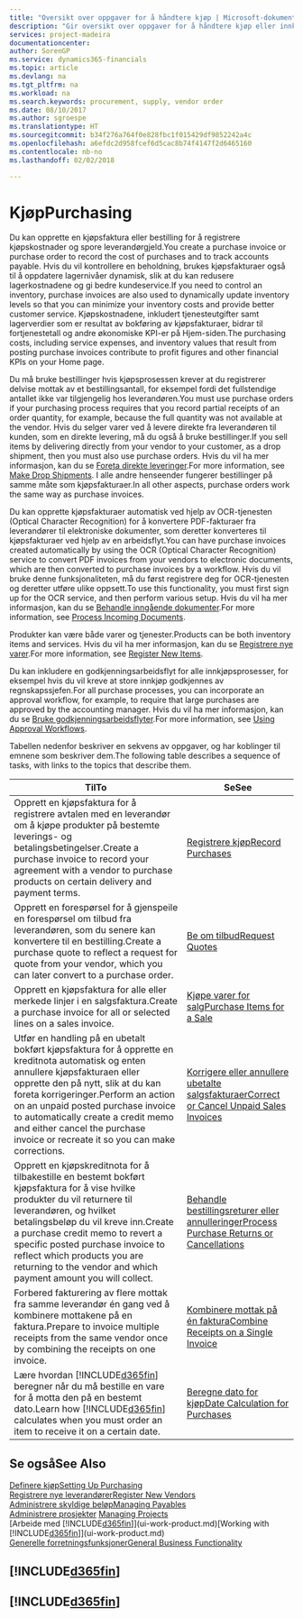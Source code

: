 ```yaml
---
title: "Oversikt over oppgaver for å håndtere kjøp | Microsoft-dokumentasjon"
description: "Gir oversikt over oppgaver for å håndtere kjøp eller innkjøpsprosesser, inkludert hvordan kjøpsfakturaer og bestillinger fungerer."
services: project-madeira
documentationcenter: 
author: SorenGP
ms.service: dynamics365-financials
ms.topic: article
ms.devlang: na
ms.tgt_pltfrm: na
ms.workload: na
ms.search.keywords: procurement, supply, vendor order
ms.date: 08/10/2017
ms.author: sgroespe
ms.translationtype: HT
ms.sourcegitcommit: b34f276a764f0e828fbc1f015429df9852242a4c
ms.openlocfilehash: a6efdc2d958fcef6d5cac8b74f4147f2d6465160
ms.contentlocale: nb-no
ms.lasthandoff: 02/02/2018

---
```

# <a name="purchasing"></a><span data-ttu-id="8919b-103">Kjøp</span><span class="sxs-lookup"><span data-stu-id="8919b-103">Purchasing</span></span>
<span data-ttu-id="8919b-104">Du kan opprette en kjøpsfaktura eller bestilling for å registrere kjøpskostnader og spore leverandørgjeld.</span><span class="sxs-lookup"><span data-stu-id="8919b-104">You create a purchase invoice or purchase order to record the cost of purchases and to track accounts payable.</span></span> <span data-ttu-id="8919b-105">Hvis du vil kontrollere en beholdning, brukes kjøpsfakturaer også til å oppdatere lagernivåer dynamisk, slik at du kan redusere lagerkostnadene og gi bedre kundeservice.</span><span class="sxs-lookup"><span data-stu-id="8919b-105">If you need to control an inventory, purchase invoices are also used to dynamically update inventory levels so that you can minimize your inventory costs and provide better customer service.</span></span> <span data-ttu-id="8919b-106">Kjøpskostnadene, inkludert tjenesteutgifter samt lagerverdier som er resultat av bokføring av kjøpsfakturaer, bidrar til fortjenestetall og andre økonomiske KPI-er på Hjem-siden.</span><span class="sxs-lookup"><span data-stu-id="8919b-106">The purchasing costs, including service expenses, and inventory values that result from posting purchase invoices contribute to profit figures and other financial KPIs on your Home page.</span></span>

<span data-ttu-id="8919b-107">Du må bruke bestillinger hvis kjøpsprosessen krever at du registrerer delvise mottak av et bestillingsantall, for eksempel fordi det fullstendige antallet ikke var tilgjengelig hos leverandøren.</span><span class="sxs-lookup"><span data-stu-id="8919b-107">You must use purchase orders if your purchasing process requires that you record partial receipts of an order quantity, for example, because the full quantity was not available at the vendor.</span></span> <span data-ttu-id="8919b-108">Hvis du selger varer ved å levere direkte fra leverandøren til kunden, som en direkte levering, må du også å bruke bestillinger.</span><span class="sxs-lookup"><span data-stu-id="8919b-108">If you sell items by delivering directly from your vendor to your customer, as a drop shipment, then you must also use purchase orders.</span></span> <span data-ttu-id="8919b-109">Hvis du vil ha mer informasjon, kan du se [Foreta direkte leveringer](sales-how-drop-shipment.md).</span><span class="sxs-lookup"><span data-stu-id="8919b-109">For more information, see [Make Drop Shipments](sales-how-drop-shipment.md).</span></span> <span data-ttu-id="8919b-110">I alle andre henseender fungerer bestillinger på samme måte som kjøpsfakturaer.</span><span class="sxs-lookup"><span data-stu-id="8919b-110">In all other aspects, purchase orders work the same way as purchase invoices.</span></span>

<span data-ttu-id="8919b-111">Du kan opprette kjøpsfakturaer automatisk ved hjelp av OCR-tjenesten (Optical Character Recognition) for å konvertere PDF-fakturaer fra leverandører til elektroniske dokumenter, som deretter konverteres til kjøpsfakturaer ved hjelp av en arbeidsflyt.</span><span class="sxs-lookup"><span data-stu-id="8919b-111">You can have purchase invoices created automatically by using the OCR (Optical Character Recognition) service to convert PDF invoices from your vendors to electronic documents, which are then converted to purchase invoices by a workflow.</span></span> <span data-ttu-id="8919b-112">Hvis du vil bruke denne funksjonaliteten, må du først registrere deg for OCR-tjenesten og deretter utføre ulike oppsett.</span><span class="sxs-lookup"><span data-stu-id="8919b-112">To use this functionality, you must first sign up for the OCR service, and then perform various setup.</span></span> <span data-ttu-id="8919b-113">Hvis du vil ha mer informasjon, kan du se [Behandle inngående dokumenter](across-process-income-documents.md).</span><span class="sxs-lookup"><span data-stu-id="8919b-113">For more information, see [Process Incoming Documents](across-process-income-documents.md).</span></span>      

<span data-ttu-id="8919b-114">Produkter kan være både varer og tjenester.</span><span class="sxs-lookup"><span data-stu-id="8919b-114">Products can be both inventory items and services.</span></span> <span data-ttu-id="8919b-115">Hvis du vil ha mer informasjon, kan du se [Registrere nye varer](inventory-how-register-new-items.md).</span><span class="sxs-lookup"><span data-stu-id="8919b-115">For more information, see [Register New Items](inventory-how-register-new-items.md).</span></span>

<span data-ttu-id="8919b-116">Du kan inkludere en godkjenningsarbeidsflyt for alle innkjøpsprosesser, for eksempel hvis du vil kreve at store innkjøp godkjennes av regnskapssjefen.</span><span class="sxs-lookup"><span data-stu-id="8919b-116">For all purchase processes, you can incorporate an approval workflow, for example, to require that large purchases are approved by the accounting manager.</span></span> <span data-ttu-id="8919b-117">Hvis du vil ha mer informasjon, kan du se [Bruke godkjenningsarbeidsflyter](across-how-use-approval-workflows.md).</span><span class="sxs-lookup"><span data-stu-id="8919b-117">For more information, see [Using Approval Workflows](across-how-use-approval-workflows.md).</span></span>

<span data-ttu-id="8919b-118">Tabellen nedenfor beskriver en sekvens av oppgaver, og har koblinger til emnene som beskriver dem.</span><span class="sxs-lookup"><span data-stu-id="8919b-118">The following table describes a sequence of tasks, with links to the topics that describe them.</span></span>

| <span data-ttu-id="8919b-119">Til</span><span class="sxs-lookup"><span data-stu-id="8919b-119">To</span></span> | <span data-ttu-id="8919b-120">Se</span><span class="sxs-lookup"><span data-stu-id="8919b-120">See</span></span> |
| --- | --- |
| <span data-ttu-id="8919b-121">Opprett en kjøpsfaktura for å registrere avtalen med en leverandør om å kjøpe produkter på bestemte leverings- og betalingsbetingelser.</span><span class="sxs-lookup"><span data-stu-id="8919b-121">Create a purchase invoice to record your agreement with a vendor to purchase products on certain delivery and payment terms.</span></span> |[<span data-ttu-id="8919b-122">Registrere kjøp</span><span class="sxs-lookup"><span data-stu-id="8919b-122">Record Purchases</span></span>](purchasing-how-record-purchases.md) |
|<span data-ttu-id="8919b-123">Opprett en forespørsel for å gjenspeile en forespørsel om tilbud fra leverandøren, som du senere kan konvertere til en bestilling.</span><span class="sxs-lookup"><span data-stu-id="8919b-123">Create a purchase quote to reflect a request for quote from your vendor, which you can later convert to a purchase order.</span></span>|[<span data-ttu-id="8919b-124">Be om tilbud</span><span class="sxs-lookup"><span data-stu-id="8919b-124">Request Quotes</span></span>](purchasing-how-request-quotes.md)|
| <span data-ttu-id="8919b-125">Opprett en kjøpsfaktura for alle eller merkede linjer i en salgsfaktura.</span><span class="sxs-lookup"><span data-stu-id="8919b-125">Create a purchase invoice for all or selected lines on a sales invoice.</span></span> |[<span data-ttu-id="8919b-126">Kjøpe varer for salg</span><span class="sxs-lookup"><span data-stu-id="8919b-126">Purchase Items for a Sale</span></span>](purchasing-how-purchase-products-sale.md) |
| <span data-ttu-id="8919b-127">Utfør en handling på en ubetalt bokført kjøpsfaktura for å opprette en kreditnota automatisk og enten annullere kjøpsfakturaen eller opprette den på nytt, slik at du kan foreta korrigeringer.</span><span class="sxs-lookup"><span data-stu-id="8919b-127">Perform an action on an unpaid posted purchase invoice to automatically create a credit memo and either cancel the purchase invoice or recreate it so you can make corrections.</span></span> |[<span data-ttu-id="8919b-128">Korrigere eller annullere ubetalte salgsfakturaer</span><span class="sxs-lookup"><span data-stu-id="8919b-128">Correct or Cancel Unpaid Sales Invoices</span></span>](purchasing-how-correct-cancel-unpaid-purchase-invoices.md) |
| <span data-ttu-id="8919b-129">Opprett en kjøpskreditnota for å tilbakestille en bestemt bokført kjøpsfaktura for å vise hvilke produkter du vil returnere til leverandøren, og hvilket betalingsbeløp du vil kreve inn.</span><span class="sxs-lookup"><span data-stu-id="8919b-129">Create a purchase credit memo to revert a specific posted purchase invoice to reflect which products you are returning to the vendor and which payment amount you will collect.</span></span> |[<span data-ttu-id="8919b-130">Behandle bestillingsreturer eller annulleringer</span><span class="sxs-lookup"><span data-stu-id="8919b-130">Process Purchase Returns or Cancellations</span></span>](purchasing-how-register-new-vendors.md) |
|<span data-ttu-id="8919b-131">Forbered fakturering av flere mottak fra samme leverandør én gang ved å kombinere mottakene på en faktura.</span><span class="sxs-lookup"><span data-stu-id="8919b-131">Prepare to invoice multiple receipts from the same vendor once by combining the receipts on one invoice.</span></span>|[<span data-ttu-id="8919b-132">Kombinere mottak på én faktura</span><span class="sxs-lookup"><span data-stu-id="8919b-132">Combine Receipts on a Single Invoice</span></span>](purchasing-how-to-combine-receipts.md)|
| <span data-ttu-id="8919b-133">Lære hvordan [!INCLUDE[d365fin](includes/d365fin_md.md)] beregner når du må bestille en vare for å motta den på en bestemt dato.</span><span class="sxs-lookup"><span data-stu-id="8919b-133">Learn how [!INCLUDE[d365fin](includes/d365fin_md.md)] calculates when you must order an item to receive it on a certain date.</span></span>|[<span data-ttu-id="8919b-134">Beregne dato for kjøp</span><span class="sxs-lookup"><span data-stu-id="8919b-134">Date Calculation for Purchases</span></span>](purchasing-date-calculation-for-purchases.md)|

## <a name="see-also"></a><span data-ttu-id="8919b-135">Se også</span><span class="sxs-lookup"><span data-stu-id="8919b-135">See Also</span></span>
[<span data-ttu-id="8919b-136">Definere kjøp</span><span class="sxs-lookup"><span data-stu-id="8919b-136">Setting Up Purchasing</span></span>](purchasing-setup-purchasing.md)  
[<span data-ttu-id="8919b-137">Registrere nye leverandører</span><span class="sxs-lookup"><span data-stu-id="8919b-137">Register New Vendors</span></span>](purchasing-how-register-new-vendors.md)  
[<span data-ttu-id="8919b-138">Administrere skyldige beløp</span><span class="sxs-lookup"><span data-stu-id="8919b-138">Managing Payables</span></span>](payables-manage-payables.md)  
<span data-ttu-id="8919b-139">[Administrere prosjekter](projects-manage-projects.md)  </span><span class="sxs-lookup"><span data-stu-id="8919b-139">[Managing Projects](projects-manage-projects.md)  </span></span>  
<span data-ttu-id="8919b-140">[Arbeide med [!INCLUDE[d365fin](includes/d365fin_md.md)]](ui-work-product.md)</span><span class="sxs-lookup"><span data-stu-id="8919b-140">[Working with [!INCLUDE[d365fin](includes/d365fin_md.md)]](ui-work-product.md)</span></span>  
[<span data-ttu-id="8919b-141">Generelle forretningsfunksjoner</span><span class="sxs-lookup"><span data-stu-id="8919b-141">General Business Functionality</span></span>](ui-across-business-areas.md)

## [!INCLUDE[d365fin](includes/free_trial_md.md)]  
## [!INCLUDE[d365fin](includes/training_link_md.md)]

